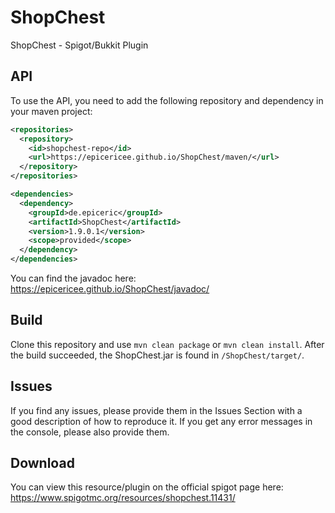 # ShopChest
ShopChest - Spigot/Bukkit Plugin

## API
To use the API, you need to add the following repository and dependency in your maven project:

```xml
<repositories>
  <repository>
    <id>shopchest-repo</id>
    <url>https://epicericee.github.io/ShopChest/maven/</url>
  </repository>
</repositories>

<dependencies>
  <dependency>
    <groupId>de.epiceric</groupId>
    <artifactId>ShopChest</artifactId>
    <version>1.9.0.1</version>
    <scope>provided</scope>
  </dependency>
</dependencies>
```

You can find the javadoc here: https://epicericee.github.io/ShopChest/javadoc/

## Build
Clone this repository and use ``mvn clean package`` or ``mvn clean install``.
After the build succeeded, the ShopChest.jar is found in ``/ShopChest/target/``.

## Issues
If you find any issues, please provide them in the Issues Section with a good description of how to reproduce it. If you get any error messages in the console, please also provide them.


## Download
You can view this resource/plugin on the official spigot page here: https://www.spigotmc.org/resources/shopchest.11431/
